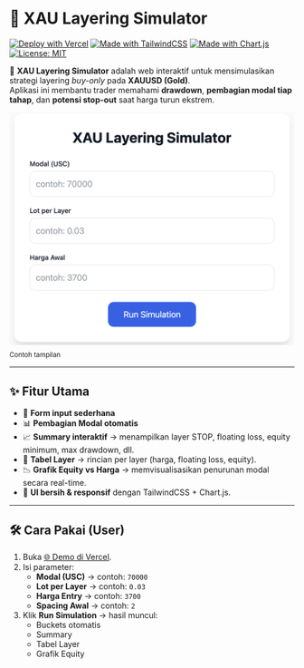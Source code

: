 # 🌟 XAU Layering Simulator

[![Deploy with Vercel](https://img.shields.io/badge/Deploy-Vercel-black?logo=vercel)](https://xau-layering.vercel.app)
[![Made with TailwindCSS](https://img.shields.io/badge/TailwindCSS-38B2AC?logo=tailwind-css&logoColor=white)](https://tailwindcss.com/)
[![Made with Chart.js](https://img.shields.io/badge/Chart.js-FF6384?logo=chartdotjs&logoColor=white)](https://www.chartjs.org/)
[![License: MIT](https://img.shields.io/badge/License-MIT-green.svg)](./LICENSE)

🚀 **XAU Layering Simulator** adalah web interaktif untuk mensimulasikan strategi layering *buy-only* pada **XAUUSD (Gold)**.  
Aplikasi ini membantu trader memahami **drawdown**, **pembagian modal tiap tahap**, dan **potensi stop-out** saat harga turun ekstrem.

<img src="./assets/Screenshot.png" width="600"> 
<sub>Contoh tampilan</sub>

---

## ✨ Fitur Utama
- 📝 **Form input sederhana** 
- 📊 **Pembagian Modal otomatis**
- 📈 **Summary interaktif** → menampilkan layer STOP, floating loss, equity minimum, max drawdown, dll.
- 🔢 **Tabel Layer** → rincian per layer (harga, floating loss, equity).
- 📉 **Grafik Equity vs Harga** → memvisualisasikan penurunan modal secara real-time.
- 🎨 **UI bersih & responsif** dengan TailwindCSS + Chart.js.

---

## 🛠️ Cara Pakai (User)
1. Buka [🌐 Demo di Vercel](https://xau-layering.vercel.app).
2. Isi parameter:
   - **Modal (USC)** → contoh: `70000`
   - **Lot per Layer** → contoh: `0.03`
   - **Harga Entry** → contoh: `3700`
   - **Spacing Awal** → contoh: `2`
3. Klik **Run Simulation** → hasil muncul:
   - Buckets otomatis
   - Summary
   - Tabel Layer
   - Grafik Equity
